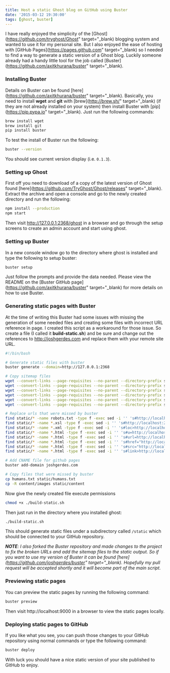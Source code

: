 ```yaml
---
title: Host a static Ghost blog on GitHub using Buster
date: '2015-03-12 19:30:00'
tags: [ghost, buster]
---
```


I have really enjoyed the simplicity of the [Ghost](https://github.com/tryghost/Ghost" target="_blank) blogging system and wanted to use it for my personal site.  But I also enjoyed the ease of hosting with [GitHub Pages](https://pages.github.com" target="_blank) so I needed to find a way to generate a static version of a Ghost blog.  Luckily someone already had a handy little tool for the job called [Buster](https://github.com/axitkhurana/buster" target="_blank).


### Installing Buster

Details on Buster can be found [here](https://github.com/axitkhurana/buster" target="_blank). Basically, you need to install **wget** and **git** with [brew](http://brew.sh/" target="_blank) (if they are not already installed on your system) then install Buster with [pip](https://pip.pypa.io" target="_blank).  Just run the following commands:

``` bash
brew install wget
brew install git
pip install buster
```

To test the install of Buster run the following:

``` bash
buster --version
```
You should see current version display (i.e. ```0.1.3```).


### Setting up Ghost

First off you need to download of a copy of the latest version of Ghost found [here](https://github.com/TryGhost/Ghost/releases" target="_blank). Extract the archive and open a console and go to the newly created directory and run the following:

``` bash
npm install --production
npm start
```

Then visit http://127.0.0.1:2368/ghost in a browser and go through the setup screens to create an admin account and start using ghost.


### Setting up Buster

In a new console window go to the directory where ghost is installed and type the following to setup buster:

``` bash
buster setup
```

Just follow the prompts and provide the data needed. Please view the README on the [Buster GitHub page](https://github.com/axitkhurana/buster" target="_blank) for more details on how to use Buster.


### Generating static pages with Buster

At the time of writing this Buster had some issues with missing the generation of some needed files and creating some files with incorrect URL reference in page. I created this script as a workaround for those issue.  So create a file (I called it **build-static.sh**) and be sure and change out the references to http://joshgerdes.com and replace them with your remote site URL.

``` bash
#!/bin/bash

# Generate static files with buster
buster generate --domain=http://127.0.0.1:2368  

# Copy sitemap files
wget --convert-links --page-requisites --no-parent --directory-prefix static --no-host-directories --restrict-file-name=unix http://127.0.0.1:2368/sitemap.xsl
wget --convert-links --page-requisites --no-parent --directory-prefix static --no-host-directories --restrict-file-name=unix http://127.0.0.1:2368/sitemap.xml
wget --convert-links --page-requisites --no-parent --directory-prefix static --no-host-directories --restrict-file-name=unix http://localhost:2368/sitemap-pages.xml
wget --convert-links --page-requisites --no-parent --directory-prefix static --no-host-directories --restrict-file-name=unix http://localhost:2368/sitemap-posts.xml
wget --convert-links --page-requisites --no-parent --directory-prefix static --no-host-directories --restrict-file-name=unix http://localhost:2368/sitemap-authors.xml
wget --convert-links --page-requisites --no-parent --directory-prefix static --no-host-directories --restrict-file-name=unix http://localhost:2368/sitemap-tags.xml

# Replace urls that were missed by buster
find static/* -name robots.txt -type f -exec sed -i '' 's#http://localhost:2368#http://joshgerdes.com#g' {} \;
find static/* -name *.xsl -type f -exec sed -i '' 's#http://localhost:2368#http://joshgerdes.com#g' {} \;
find static/* -name *.xml -type f -exec sed -i '' 's#loc>http://localhost:2368#loc>http://joshgerdes.com#g' {} \;
find static/* -name *.html -type f -exec sed -i '' 's#u=http://localhost:2368#u=http://joshgerdes.com#g' {} \;  
find static/* -name *.html -type f -exec sed -i '' 's#url=http://localhost:2368#url=http://joshgerdes.com#g' {} \;  
find static/* -name *.html -type f -exec sed -i '' 's#href="http://localhost:2368#href="http://joshgerdes.com#g' {} \;  
find static/* -name *.html -type f -exec sed -i '' 's#src="http://localhost:2368#src="http://joshgerdes.com#g' {} \;  
find static/* -name *.html -type f -exec sed -i '' 's#link>http://localhost:2368#link>http://joshgerdes.com#g' {} \; 

# Add CNAME file for github pages
buster add-domain joshgerdes.com

# Copy files that were missed by buster
cp humans.txt static/humans.txt
cp -R content/images static/content
```

Now give the newly created file execute permissions 

``` bash
chmod +x ./build-static.sh
```

Then just run in the directory where you installed ghost:

``` bash
./build-static.sh
```

This should generate static files under a subdirectory called ```/static``` which should be connected to your GitHub repository.

***NOTE**: I also forked the Buster repository and made changes to the project to fix the broken URLs and add the sitemap files to the static output.  So if you want to use my version of Buster it can be found [here](https://github.com/joshgerdes/buster" target="_blank). Hopefully my pull request will be accepted shortly and it will become part of the main script.*


### Previewing static pages

You can preview the static pages by running the following command:

``` bash
buster preview
```

Then visit http://localhost:9000 in a browser to view the static pages locally.


### Deploying static pages to GitHub

If you like what you see, you can push those changes to your GitHub repository using normal commands or type the following command:

``` bash
buster deploy
```

With luck you should have a nice static version of your site published to GitHub to enjoy.